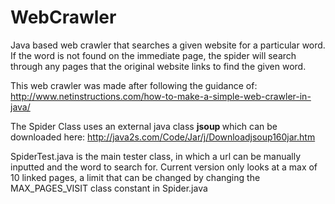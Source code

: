 # WebCrawler
Java based web crawler that searches a given website for a particular word. If the word is not found on the immediate page, the spider will search through any pages that the original website links to find the given word.

This web crawler was made after following the guidance of:
http://www.netinstructions.com/how-to-make-a-simple-web-crawler-in-java/

The Spider Class uses an external java class <b> jsoup </b> which can be downloaded here: http://java2s.com/Code/Jar/j/Downloadjsoup160jar.htm

SpiderTest.java is the main tester class, in which a url can be manually inputted and the word to search for.
Current version only looks at a max of 10 linked pages, a limit that can be changed by changing the MAX_PAGES_VISIT class constant in Spider.java
